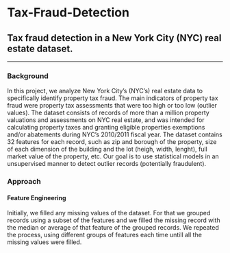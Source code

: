 # Tax-Fraud-Detection
## Tax fraud detection in a New York City (NYC) real estate dataset.
<hr />

### Background
In this project, we analyze New York City’s (NYC’s) real estate data to specifically identify property tax fraud. The main indicators of property tax fraud were property tax assessments that were too high or too low (outlier values). The dataset consists of records of more than a million property valuations and assessments on NYC real estate, and was intended for calculating property taxes and granting eligible properties exemptions and/or abatements during NYC’s 2010/2011 fiscal year. The dataset contains 32 features for each record, such as zip and borough of the property, size of each dimension of the building and the lot (heigh, width, lenght), full market value of the property, etc. Our goal is to use statistical models in an unsupervised manner to detect outlier records (potentially fraudulent). 
### Approach
#### Feature Engineering
Initially, we filled any missing values of the dataset. For that we grouped records using a subset of the features and we filled the missing record with the median or average of that feature of the grouped records. We repeated the process, using different groups of features each time untill all the missing values were filled. 

